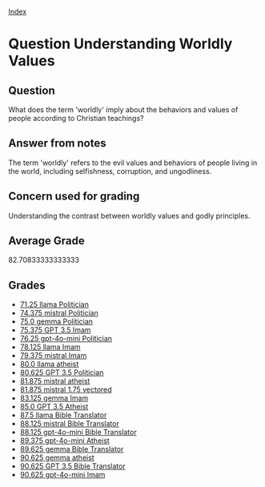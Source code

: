
[Index](../../index.md)
# Question Understanding Worldly Values
## Question
What does the term 'worldly' imply about the behaviors and values of people according to Christian teachings?

## Answer from notes
The term 'worldly' refers to the evil values and behaviors of people living in the world, including selfishness, corruption, and ungodliness.

## Concern used for grading
Understanding the contrast between worldly values and godly principles.

## Average Grade
82.70833333333333

## Grades
 * [71.25 llama Politician](../answers/llama_Politician/Understanding_Worldly_Values.md)
 * [74.375 mistral Politician](../answers/mistral_Politician/Understanding_Worldly_Values.md)
 * [75.0 gemma Politician](../answers/gemma_Politician/Understanding_Worldly_Values.md)
 * [75.375 GPT 3.5 Imam](../answers/GPT_3.5_Imam/Understanding_Worldly_Values.md)
 * [76.25 gpt-4o-mini Politician](../answers/gpt-4o-mini_Politician/Understanding_Worldly_Values.md)
 * [78.125 llama Imam](../answers/llama_Imam/Understanding_Worldly_Values.md)
 * [79.375 mistral Imam](../answers/mistral_Imam/Understanding_Worldly_Values.md)
 * [80.0 llama atheist](../answers/llama_atheist/Understanding_Worldly_Values.md)
 * [80.625 GPT 3.5 Politician](../answers/GPT_3.5_Politician/Understanding_Worldly_Values.md)
 * [81.875 mistral atheist](../answers/mistral_atheist/Understanding_Worldly_Values.md)
 * [81.875 mistral 1.75 vectored](../answers/mistral_1.75_vectored/Understanding_Worldly_Values.md)
 * [83.125 gemma Imam](../answers/gemma_Imam/Understanding_Worldly_Values.md)
 * [85.0 GPT 3.5 Atheist](../answers/GPT_3.5_Atheist/Understanding_Worldly_Values.md)
 * [87.5 llama Bible Translator](../answers/llama_Bible_Translator/Understanding_Worldly_Values.md)
 * [88.125 mistral Bible Translator](../answers/mistral_Bible_Translator/Understanding_Worldly_Values.md)
 * [88.125 gpt-4o-mini Bible Translator](../answers/gpt-4o-mini_Bible_Translator/Understanding_Worldly_Values.md)
 * [89.375 gpt-4o-mini Atheist](../answers/gpt-4o-mini_Atheist/Understanding_Worldly_Values.md)
 * [89.625 gemma Bible Translator](../answers/gemma_Bible_Translator/Understanding_Worldly_Values.md)
 * [90.625 gemma atheist](../answers/gemma_atheist/Understanding_Worldly_Values.md)
 * [90.625 GPT 3.5 Bible Translator](../answers/GPT_3.5_Bible_Translator/Understanding_Worldly_Values.md)
 * [90.625 gpt-4o-mini Imam](../answers/gpt-4o-mini_Imam/Understanding_Worldly_Values.md)
